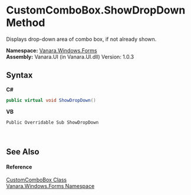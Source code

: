# CustomComboBox.ShowDropDown Method 
 

Displays drop-down area of combo box, if not already shown.

**Namespace:**&nbsp;<a href="c580cf52-4028-70db-28d0-f9b1abc03861">Vanara.Windows.Forms</a><br />**Assembly:**&nbsp;Vanara.UI (in Vanara.UI.dll) Version: 1.0.3

## Syntax

**C#**<br />
``` C#
public virtual void ShowDropDown()
```

**VB**<br />
``` VB
Public Overridable Sub ShowDropDown
```

<br />

## See Also


#### Reference
<a href="4832a2d8-90f0-3f57-b4d3-3e1fe4ff3384">CustomComboBox Class</a><br /><a href="c580cf52-4028-70db-28d0-f9b1abc03861">Vanara.Windows.Forms Namespace</a><br />